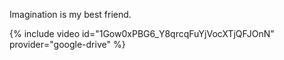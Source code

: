 
Imagination is my best friend.

{% include video id="1Gow0xPBG6_Y8qrcqFuYjVocXTjQFJOnN" provider="google-drive" %}